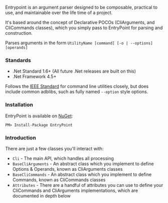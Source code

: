 Entrypoint is an argument parser designed to be composable, practical to use, and maintainable over the life time of a project.

It's based around the concept of Declarative POCOs (CliArguments, and CliCommands classes), which you simply pass to EntryPoint for parsing and construction.

Parses arguments in the form `UtilityName [command] [-o | --options] [operands]`

### Standards

* .Net Standard 1.6+ (All future .Net releases are built on this)
* .Net Framework 4.5+

Follows the [IEEE Standard](http://pubs.opengroup.org/onlinepubs/9699919799/basedefs/V1_chap12.html) for command line utilities
closely, but does include common adblibs, such as fully named `--option` style options.

### Installation
EntryPoint is available on [NuGet](https://www.nuget.org/packages/EntryPoint):

    PM> Install-Package EntryPoint

### Introduction
There are just a few classes you'll interact with:

* `Cli` - The main API, which handles all processing
* `BaseCliArguments` - An abstract class which you implement to define Options & Operands, known as CliArguments classes
* `BaseCliCommands` - An abstract class which you implement to define Commands, known as CliCommands classes
* `Attributes` - There are a handful of attributes you can use to define your CliCommands and CliArguments implementations, which are documented in depth below